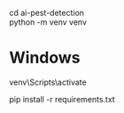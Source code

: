 cd ai-pest-detection <br>
python -m venv venv <br>

# Windows
venv\Scripts\activate

pip install -r requirements.txt

